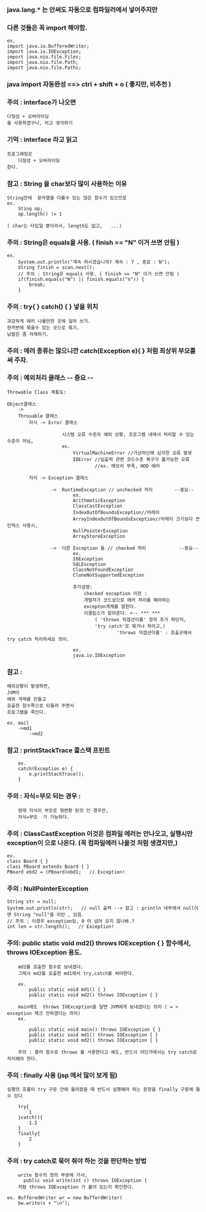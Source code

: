### java.lang.* 는 안써도 자동으로 컴파일러에서 넣어주지만
### 다른 것들은 꼭 import 해야함.
	ex.
	import java.io.BufferedWriter;
	import java.io.IOException;
	import java.nio.file.Files;
	import java.nio.file.Path;
	import java.nio.file.Paths;

### java import 자동완성 ==> ctrl + shift + o  ( 좋지만, 비추천 ) 

### 주의 : interface가 나오면
	다형성 + 오버라이딩
	을 사용하겠구나, 라고 생각하기


### 기억 : interface 라고 읽고
	프로그래밍은
		다형성 + 오버라이딩 
	한다.
	

### 참고 : String 을 char보다 많이 사용하는 이유

	String안에  문자열을 다룰수 있는 많은 함수가 있으므로
	ex.
		Sting op;
		op.length() != 1
		
	( char는 타입일 뿐이라서, length도 없고,	...)
	
### 주의 : String은 equals을 사용. ( finish == "N" 이거 쓰면 안됨 )
	
	ex.
		System.out.println("계속 하시겠습니까? 계속 : Y , 종료 : N");
		String finish = scan.next();
		// 주의 : String은 equals 사용. ( finish == "N" 이거 쓰면 안됨 )
		if(finish.equals("N") || finish.equals("n")) {
			break;
		}	

### 주의 : try{ } catch() { } 넣을 위치
	과감하게 에러 나올만한 곳에 덮어 쓰기.
	한꺼번에 묶을수 있는 곳으로 묶기.
	남발은 좀 자재하기.
	
### 주의 : 에러 종류는 많으니깐 catch(Exception e){ } 처럼 최상위 부모를 써 주자.


### 주의 : 예외처리 클래스 -- 중요 --

	Throwable Class 계통도:
	
	Object클래스
		->
		Throuable 클래스
			자식 -> Error	클래스
			
						시스템 오류 수준의 예외 상황, 프로그램 내에서 처리할 수 있는 수준이 아님, 
						ex.
							VirtualMachineError //가상머신에 심각한 오류 발생
							IOError //입출력 관련 코드수준 복구가 불가능한 오류
									//ex. 메모리 부족, HDD 에러
			
			자식 -> Exception 클래스
			
					->  RuntimeException // unchecked 처리		--중요--
							ex.
							ArithmeticException
							ClassCastException
							IndexOutOfBoundsException//어레이
							ArrayIndexOutOfBoundsException//어레이 크기보다 큰 인덱스 사용시,
							NullPointerException
							ArrayStoreException
			
					->  다른 Exception 들 // checked 처리 			--중요--
							ex.
							IOException
							SQLException
							ClassNotFoundException
							CloneNotSupportedException
							
							추가설명:	
								checked exception 이란 : 
								개발자가 코드상으로 에러 처리를 해야하는
								excepton객체를 말한다.
								이클립스가 알려준다. <-- *** ***
									( 'throws 익셉션이름' 정의 추가 하던지,
									'try catch'로 묶거나 하라고,)
											'throws 익셉션이름' : 호출곳에서 try catch 처리하세요 의미.
										
							ex.
							java.io.IOException
								

### 참고 : 
	예외상황이 발생하면,
	JVM이
	예외 객체를 만들고
	호출한 함수쪽으로 되돌려 주면서
	프로그램을 죽인다.
	
	ex. mail
		->md1
			->md2
			
### 참고 :	printStackTrace	 콜스택 프린트
		ex.
		catch(Exception e) {
			e.printStackTrace();
		}

### 주의 : 자식=부모 되는 경우 : 
		원래 자식이 부모로 형변환 된것 인 경우만,
		자식=부모  가 가능하다.


### 주의 :  ClassCastException 이것은 컴파일 에러는 안나오고, 실행시만 exception이 으로 나온다. (꼭 컴파일에러 나올것 처럼 생겼지만,)
	ex.
	class Board { }
	class PBoard extends Board { }
	PBoard ebd2 = (PBoard)ebd1;   // Exception!

### 주의 : NullPointerException
	String str = null;
	System.out.println(str);   // null 출력 --> 참고 : println 내부에서 null이면 String "null"을 리턴 , 있음.
	// 주의 : 이경우 exception임, 0 이 넘어 오지 않나봐.? 
	int len = str.length();   // Exception!
	
### 주의: 	public static void md2() throws IOException {  } 함수에서, throws IOException 용도.
		md2를 호출한 함수로 보내겠다.
		그래서 md2를 호출한 md1에서 try,catch를 써야한다.
		
		ex.
			public static void md1() { }
			public static void md2() throws IOException { }
		
		main에도  throws IOException을 달면 JVM에게 보내겠다는 의미 ( = > exception 체크 안하겠다는 의미) 
		ex.
			
			public static void main() throws IOException { }
			public static void md1() throws IOException { }
			public static void md2() throws IOException { }
		
		주의 : 콜러 함수로 throws 를 사용한다고 해도, 반드시 어딘가에서는 try catch로 처리해야 한다.
		
### 주의 : finally 사용 (jsp 에서 많이 보게 됨)
	실행의 흐름이 try 구문 안에 들어왔을 때 반드시 실행해야 하는 문장을 finally 구문에 둘 수 있다
	
		try{
			1
		}catch(){
			1.5
		}
		finally{
			2
		}
		
### 주의 : try catch로 묶어 줘야 하는 것을 판단하는 방법
		write 함수의 정의 부분에 가서, 
		  public void write(int c) throws IOException {
		처럼 throws IOException 가 붙어 있는지 확인한다.
		
	ex. BufferedWriter wr = new BufferdWriter(
		bw.write(s + "\n");
		
		
	